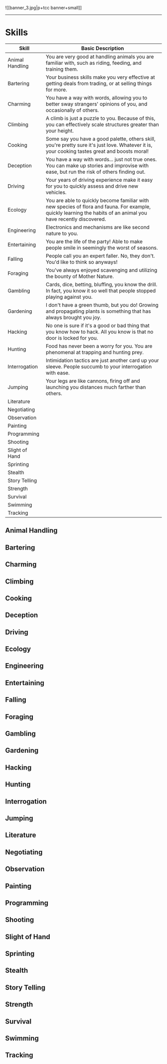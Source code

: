 ![[banner_3.jpg|p+tcc banner+small]]
____

# Skills

| Skill           | Basic Description                                                                                                                                                |
| --------------- | ---------------------------------------------------------------------------------------------------------------------------------------------------------------- |
| Animal Handling | You are very good at handling animals you are familiar with, such as riding, feeding, and training them.                                                         |
| Bartering       | Your business skills make you very effective at getting deals from trading, or at selling things for more.                                                       |
| Charming        | You have a way with words, allowing you to better sway strangers' opinions of you, and occasionally of others.                                                   |
| Climbing        | A climb is just a puzzle to you. Because of this, you can effectively scale structures greater than your height.                                                 |
| Cooking         | Some say you have a good palette, others skill, you're pretty sure it's just love. Whatever it is, your cooking tastes great and boosts moral!                   |
| Deception       | You have a way with words... just not true ones. You can make up stories and improvise with ease, but run the risk of others finding out.                        |
| Driving         | Your years of driving experience make it easy for you to quickly assess and drive new vehicles.                                                                  |
| Ecology         | You are able to quickly become familiar with new species of flora and fauna. For example, quickly learning the habits of an animal you have recently discovered. |
| Engineering     | Electronics and mechanisms are like second nature to you.                                                                                                        |
| Entertaining    | You are the life of the party! Able to make people smile in seemingly the worst of seasons.                                                                      |
| Falling         | People call you an expert faller. No, they don't. You'd like to think so anyways!                                                                                |
| Foraging        | You've always enjoyed scavenging and utilizing the bounty of Mother Nature.                                                                                      |
| Gambling        | Cards, dice, betting, bluffing, you know the drill. In fact, you know it so well that people stopped playing against you.                                        |
| Gardening       | I don't have a green thumb, but you do! Growing and propagating plants is something that has always brought you joy.                                             |
| Hacking         | No one is sure if it's a good or bad thing that you know how to hack. All you know is that no door is locked for you.                                            |
| Hunting         | Food has never been a worry for you. You are phenomenal at trapping and hunting prey.                                                                            |
| Interrogation   | Intimidation tactics are just another card up your sleeve. People succumb to your interrogation with ease.                                                       |
| Jumping         | Your legs are like cannons, firing off and launching you distances much farther than others.                                                                     |
| Literature      |                                                                                                                                                                  |
| Negotiating     |                                                                                                                                                                  |
| Observation     |                                                                                                                                                                  |
| Painting        |                                                                                                                                                                  |
| Programming     |                                                                                                                                                                  |
| Shooting        |                                                                                                                                                                  |
| Slight of Hand  |                                                                                                                                                                  |
| Sprinting       |                                                                                                                                                                  |
| Stealth         |                                                                                                                                                                  |
| Story Telling   |                                                                                                                                                                  |
| Strength        |                                                                                                                                                                  |
| Survival        |                                                                                                                                                                  |
| Swimming        |                                                                                                                                                                  |
| Tracking        |                                                                                                                                                                  |

## Animal Handling
## Bartering
## Charming
## Climbing
## Cooking
## Deception
## Driving
## Ecology
## Engineering
## Entertaining
## Falling
## Foraging
## Gambling
## Gardening
## Hacking
## Hunting
## Interrogation
## Jumping
## Literature
## Negotiating
## Observation
## Painting
## Programming
## Shooting
## Slight of Hand
## Sprinting
## Stealth
## Story Telling
## Strength
## Survival
## Swimming
## Tracking